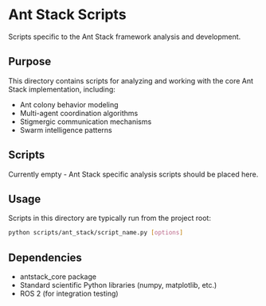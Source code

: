 # Ant Stack Scripts

Scripts specific to the Ant Stack framework analysis and development.

## Purpose

This directory contains scripts for analyzing and working with the core Ant Stack implementation, including:

- Ant colony behavior modeling
- Multi-agent coordination algorithms
- Stigmergic communication mechanisms
- Swarm intelligence patterns

## Scripts

Currently empty - Ant Stack specific analysis scripts should be placed here.

## Usage

Scripts in this directory are typically run from the project root:

```bash
python scripts/ant_stack/script_name.py [options]
```

## Dependencies

- antstack_core package
- Standard scientific Python libraries (numpy, matplotlib, etc.)
- ROS 2 (for integration testing)
